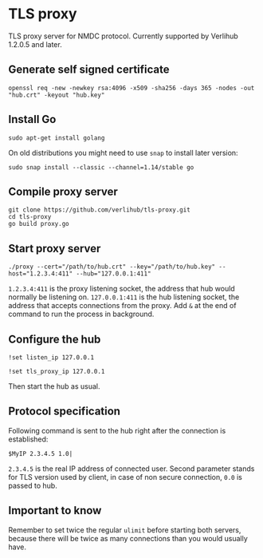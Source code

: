 # TLS proxy

TLS proxy server for NMDC protocol. Currently supported by Verlihub 1.2.0.5 and later.

## Generate self signed certificate

`openssl req -new -newkey rsa:4096 -x509 -sha256 -days 365 -nodes -out "hub.crt" -keyout "hub.key"`

## Install Go

`sudo apt-get install golang`

On old distributions you might need to use `snap` to install later version:

`sudo snap install --classic --channel=1.14/stable go`

## Compile proxy server

```
git clone https://github.com/verlihub/tls-proxy.git
cd tls-proxy
go build proxy.go
```

## Start proxy server

`./proxy --cert="/path/to/hub.crt" --key="/path/to/hub.key" --host="1.2.3.4:411" --hub="127.0.0.1:411"`

`1.2.3.4:411` is the proxy listening socket, the address that hub would normally be listening on. `127.0.0.1:411` is the hub listening socket, the address that accepts connections from the proxy. Add `&` at the end of command to run the process in background.

## Configure the hub

`!set listen_ip 127.0.0.1`

`!set tls_proxy_ip 127.0.0.1`

Then start the hub as usual.

## Protocol specification

Following command is sent to the hub right after the connection is established:

`$MyIP 2.3.4.5 1.0|`

`2.3.4.5` is the real IP address of connected user. Second parameter stands for TLS version used by client, in case of non secure connection, `0.0` is passed to hub.

## Important to know

Remember to set twice the regular `ulimit` before starting both servers, because there will be twice as many connections than you would usually have.
